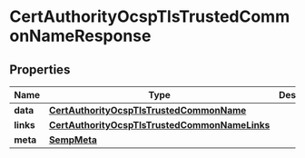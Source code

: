 

# CertAuthorityOcspTlsTrustedCommonNameResponse


## Properties

| Name | Type | Description | Notes |
|------------ | ------------- | ------------- | -------------|
|**data** | [**CertAuthorityOcspTlsTrustedCommonName**](CertAuthorityOcspTlsTrustedCommonName.md) |  |  [optional] |
|**links** | [**CertAuthorityOcspTlsTrustedCommonNameLinks**](CertAuthorityOcspTlsTrustedCommonNameLinks.md) |  |  [optional] |
|**meta** | [**SempMeta**](SempMeta.md) |  |  |



